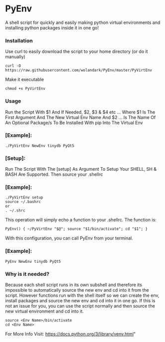 # PyEnv
A shell script for quickly and easily making python virtual environments and installing python packages inside it in one go!

### Installation
Use curl to easily download the script to your home directory (or do it manually)
```
curl -O https://raw.githubusercontent.com/wolandark/PyEnv/master/PyVirtEnv
```
Make it executable
```
chmod +x PyVirtEnv
```

### Usage
Run the Script With $1 And If Needed, $2, $3 & $4 etc ...
Where $1 Is The First Argument And The New Virtual Env Name And $2 ... Is The Name Of An Optional Package/s To Be Installed With pip Into The Virtual Env
### [Example]: 
```
./PyVirtEnv NewEnv tinydb PyQt5
```
### [Setup]: 
Run The Script With The [setup] As Argument To Setup Your SHELL, SH & BASH Are Supported. Then source your .shellrc
### [Example]:
```
./PyVirtEnv setup
source ~/.bashrc
or
. ~/.shrc
```
This operation will simply echo a function to your .shellrc.
The function is:
```
PyEnv() { ~/PyVirtEnv "$@"; source "$1/bin/activate"; cd "$1"; }
```
With this configuration, you can call PyEnv from your terminal.
### [Example]:
```
PyEnv NewEnv tinydb PyQt5
```
### Why is it needed?
Because each shell script runs in its own subshell and therefore its impossible to automatically source the new env and cd into it from the script. However functions run with the shell itself so we can create the env, install packages and source the new env and cd into it in one go.
If this is not an issue for you, you can use the script normally and then source the new virtual environment and cd into it.
```
source <Env Name>/bin/activate
cd <Env Name>
```
For More Info Visit: https://docs.python.org/3/library/venv.html"
    

